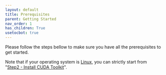 ```yaml
---
layout: default
title: Prerequisites
parent: Getting Started
nav_order: 1
has_children: True
usetocbot: true
---
```


Please follow the steps bellow to make sure you have all the prerequisites to get started.

Note that if your operating system is <ins>Linux</ins>, you can strictly start from "[Step2 - Install CUDA Toolkit](./cuda-toolkit.md)".
